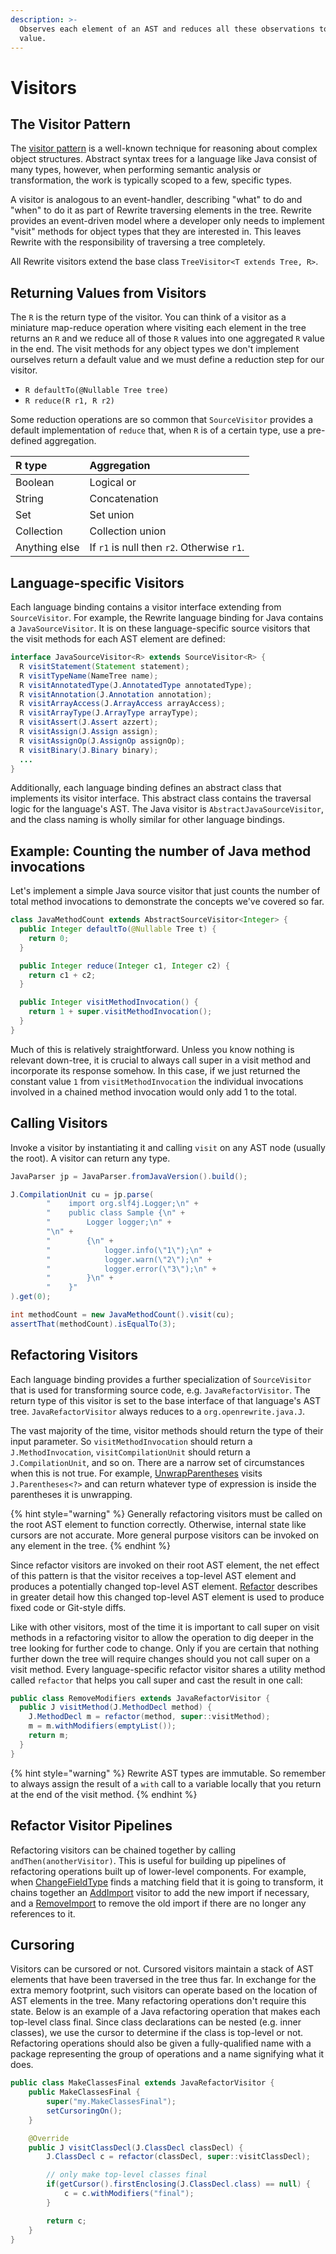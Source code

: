 ```yaml
---
description: >-
  Observes each element of an AST and reduces all these observations to a single
  value.
---
```


# Visitors

## The Visitor Pattern

The [visitor pattern](https://en.wikipedia.org/wiki/Visitor_pattern#Java_example) is a well-known technique for reasoning about complex object structures. Abstract syntax trees for a language like Java consist of many types, however, when performing semantic analysis or transformation, the work is typically scoped to a few, specific types.

A visitor is analogous to an event-handler, describing "what" to do and "when" to do it as part of Rewrite traversing elements in the tree. Rewrite provides an event-driven model where a developer only needs to implement "visit" methods for object types that they are interested in. This leaves Rewrite with the responsibility of traversing a tree completely.

All Rewrite visitors extend the base class `TreeVisitor<T extends Tree, R>`.

## Returning Values from Visitors

The `R` is the return type of the visitor. You can think of a visitor as a miniature map-reduce operation where visiting each element in the tree returns an `R` and we reduce all of those `R` values into one aggregated `R` value in the end. The visit methods for any object types we don't implement ourselves return a default value and we must define a reduction step for our visitor.

* `R defaultTo(@Nullable Tree tree)`
* `R reduce(R r1, R r2)`

Some reduction operations are so common that `SourceVisitor` provides a default implementation of `reduce` that, when `R` is of a certain type, use a pre-defined aggregation.

| R type | Aggregation |
| :--- | :--- |
| Boolean | Logical or |
| String | Concatenation |
| Set | Set union |
| Collection | Collection union |
| Anything else | If `r1` is null then `r2`. Otherwise `r1`. |

## Language-specific Visitors

Each language binding contains a visitor interface extending from `SourceVisitor`. For example, the Rewrite language binding for Java contains a `JavaSourceVisitor`. It is on these language-specific source visitors that the visit methods for each AST element are defined:

```java
interface JavaSourceVisitor<R> extends SourceVisitor<R> {
  R visitStatement(Statement statement);
  R visitTypeName(NameTree name);
  R visitAnnotatedType(J.AnnotatedType annotatedType);
  R visitAnnotation(J.Annotation annotation);
  R visitArrayAccess(J.ArrayAccess arrayAccess);
  R visitArrayType(J.ArrayType arrayType);
  R visitAssert(J.Assert azzert);
  R visitAssign(J.Assign assign);
  R visitAssignOp(J.AssignOp assignOp);
  R visitBinary(J.Binary binary);
  ...
}
```

Additionally, each language binding defines an abstract class that implements its visitor interface. This abstract class contains the traversal logic for the language's AST. The Java visitor is `AbstractJavaSourceVisitor`, and the class naming is wholly similar for other language bindings.

## Example: Counting the number of Java method invocations

Let's implement a simple Java source visitor that just counts the number of total method invocations to demonstrate the concepts we've covered so far.

```java
class JavaMethodCount extends AbstractSourceVisitor<Integer> {
  public Integer defaultTo(@Nullable Tree t) {
    return 0;
  }

  public Integer reduce(Integer c1, Integer c2) {
    return c1 + c2;
  }

  public Integer visitMethodInvocation() {
    return 1 + super.visitMethodInvocation();
  }
}
```

Much of this is relatively straightforward. Unless you know nothing is relevant down-tree, it is crucial to always call super in a visit method and incorporate its response somehow. In this case, if we just returned the constant value `1` from `visitMethodInvocation` the individual invocations involved in a chained method invocation would only add 1 to the total.

## Calling Visitors

Invoke a visitor by instantiating it and calling `visit` on any AST node \(usually the root\). A visitor can return any type.

```java
JavaParser jp = JavaParser.fromJavaVersion().build();

J.CompilationUnit cu = jp.parse(
        "    import org.slf4j.Logger;\n" +
        "    public class Sample {\n" +
        "        Logger logger;\n" +
        "\n" +
        "        {\n" +
        "            logger.info(\"1\");\n" +
        "            logger.warn(\"2\");\n" +
        "            logger.error(\"3\");\n" +
        "        }\n" +
        "    }"
).get(0);

int methodCount = new JavaMethodCount().visit(cu);
assertThat(methodCount).isEqualTo(3);
```

## Refactoring Visitors

Each language binding provides a further specialization of `SourceVisitor` that is used for transforming source code, e.g. `JavaRefactorVisitor`. The return type of this visitor is set to the base interface of that language's AST tree. `JavaRefactorVisitor` always reduces to a `org.openrewrite.java.J`.

The vast majority of the time, visitor methods should return the type of their input parameter. So `visitMethodInvocation` should return a `J.MethodInvocation`, `visitCompilationUnit` should return a `J.CompilationUnit`, and so on. There are a narrow set of circumstances when this is not true. For example, [UnwrapParentheses](../../reference/java/refactoring-java-source-code/unwrapparentheses.md) visits `J.Parentheses<?>` and can return whatever type of expression is inside the parentheses it is unwrapping.

{% hint style="warning" %}
Generally refactoring visitors must be called on the root AST element to function correctly. Otherwise, internal state like cursors are not accurate. More general purpose visitors can be invoked on any element in the tree.
{% endhint %}

Since refactor visitors are invoked on their root AST element, the net effect of this pattern is that the visitor receives a top-level AST element and produces a potentially changed top-level AST element. [Refactor](../../v1beta/refactor.md) describes in greater detail how this changed top-level AST element is used to produce fixed code or Git-style diffs.

Like with other visitors, most of the time it is important to call super on visit methods in a refactoring visitor to allow the operation to dig deeper in the tree looking for further code to change. Only if you are certain that nothing further down the tree will require changes should you not call super on a visit method. Every language-specific refactor visitor shares a utility method called `refactor` that helps you call super and cast the result in one call:

```java
public class RemoveModifiers extends JavaRefactorVisitor {
  public J visitMethod(J.MethodDecl method) {
    J.MethodDecl m = refactor(method, super::visitMethod);
    m = m.withModifiers(emptyList());    
    return m;
  }
}
```

{% hint style="warning" %}
Rewrite AST types are immutable. So remember to always assign the result of a `with` call to a variable locally that you return at the end of the visit method.
{% endhint %}

## Refactor Visitor Pipelines

Refactoring visitors can be chained together by calling `andThen(anotherVisitor)`. This is useful for building up pipelines of refactoring operations built up of lower-level components. For example, when [ChangeFieldType](../../reference/java/refactoring-java-source-code/changefieldtype.md) finds a matching field that it is going to transform, it chains together an [AddImport](../../reference/java/refactoring-java-source-code/addimport.md) visitor to add the new import if necessary, and a [RemoveImport](../../reference/java/refactoring-java-source-code/removeimport.md) to remove the old import if there are no longer any references to it.

## Cursoring

Visitors can be cursored or not. Cursored visitors maintain a stack of AST elements that have been traversed in the tree thus far. In exchange for the extra memory footprint, such visitors can operate based on the location of AST elements in the tree. Many refactoring operations don't require this state. Below is an example of a Java refactoring operation that makes each top-level class final. Since class declarations can be nested \(e.g. inner classes\), we use the cursor to determine if the class is top-level or not. Refactoring operations should also be given a fully-qualified name with a package representing the group of operations and a name signifying what it does.

```java
public class MakeClassesFinal extends JavaRefactorVisitor {
    public MakeClassesFinal {
        super("my.MakeClassesFinal");
        setCursoringOn();
    }

    @Override
    public J visitClassDecl(J.ClassDecl classDecl) {
        J.ClassDecl c = refactor(classDecl, super::visitClassDecl);

        // only make top-level classes final
        if(getCursor().firstEnclosing(J.ClassDecl.class) == null) {
            c = c.withModifiers("final");
        }

        return c;
    }
}
```

## 

